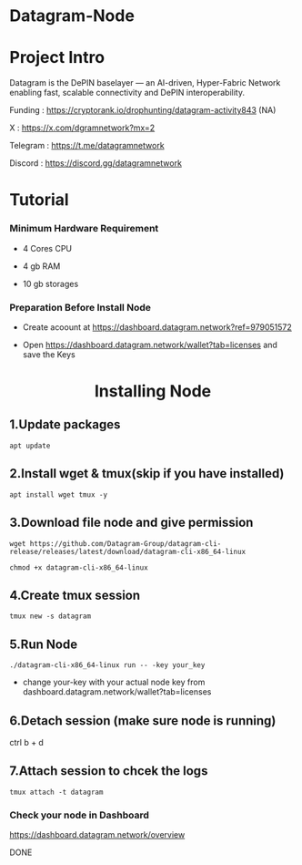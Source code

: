 # Datagram-Node

# Project Intro
Datagram is the DePIN baselayer — an AI-driven, Hyper-Fabric Network enabling fast, scalable connectivity and DePIN interoperability.

Funding    : https://cryptorank.io/drophunting/datagram-activity843 (NA)

X          : https://x.com/dgramnetwork?mx=2

Telegram   : https://t.me/datagramnetwork

Discord    : https://discord.gg/datagramnetwork 

# Tutorial

### Minimum Hardware	Requirement

* 4 Cores CPU	

* 4 gb RAM

* 10 gb storages

### Preparation Before Install Node

* Create acoount at https://dashboard.datagram.network?ref=979051572

* Open https://dashboard.datagram.network/wallet?tab=licenses and save the Keys


<h1 align="center">Installing Node</h1>


## 1.Update packages

``` 
apt update 
```


## 2.Install wget & tmux(skip if you have installed)
``` 
apt install wget tmux -y
 ```


## 3.Download file node and give permission
```
wget https://github.com/Datagram-Group/datagram-cli-release/releases/latest/download/datagram-cli-x86_64-linux
```

```
chmod +x datagram-cli-x86_64-linux
```


## 4.Create tmux session
```
tmux new -s datagram
```


## 5.Run Node
```
./datagram-cli-x86_64-linux run -- -key your_key
```
* change your-key with your actual node key from dashboard.datagram.network/wallet?tab=licenses

  

## 6.Detach session (make sure node is running)
ctrl b + d


## 7.Attach session to chcek the logs
```
tmux attach -t datagram
```


### Check your node in  Dashboard

https://dashboard.datagram.network/overview


DONE
